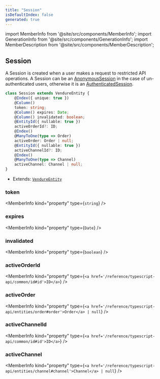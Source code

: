 ```yaml
---
title: "Session"
isDefaultIndex: false
generated: true
---
```

<!-- This file was generated from the Vendure source. Do not modify. Instead, re-run the "docs:build" script -->
import MemberInfo from '@site/src/components/MemberInfo';
import GenerationInfo from '@site/src/components/GenerationInfo';
import MemberDescription from '@site/src/components/MemberDescription';


## Session

<GenerationInfo sourceFile="packages/core/src/entity/session/session.entity.ts" sourceLine="18" packageName="@bb-vendure/core" />

A Session is created when a user makes a request to restricted API operations. A Session can be an <a href='/reference/typescript-api/entities/anonymous-session#anonymoussession'>AnonymousSession</a>
in the case of un-authenticated users, otherwise it is an <a href='/reference/typescript-api/entities/authenticated-session#authenticatedsession'>AuthenticatedSession</a>.

```ts title="Signature"
class Session extends VendureEntity {
    @Index({ unique: true })
    @Column()
    token: string;
    @Column() expires: Date;
    @Column() invalidated: boolean;
    @EntityId({ nullable: true })
    activeOrderId?: ID;
    @Index()
    @ManyToOne(type => Order)
    activeOrder: Order | null;
    @EntityId({ nullable: true })
    activeChannelId?: ID;
    @Index()
    @ManyToOne(type => Channel)
    activeChannel: Channel | null;
}
```
* Extends: <code><a href='/reference/typescript-api/entities/vendure-entity#vendureentity'>VendureEntity</a></code>



<div className="members-wrapper">

### token

<MemberInfo kind="property" type={`string`}   />


### expires

<MemberInfo kind="property" type={`Date`}   />


### invalidated

<MemberInfo kind="property" type={`boolean`}   />


### activeOrderId

<MemberInfo kind="property" type={`<a href='/reference/typescript-api/common/id#id'>ID</a>`}   />


### activeOrder

<MemberInfo kind="property" type={`<a href='/reference/typescript-api/entities/order#order'>Order</a> | null`}   />


### activeChannelId

<MemberInfo kind="property" type={`<a href='/reference/typescript-api/common/id#id'>ID</a>`}   />


### activeChannel

<MemberInfo kind="property" type={`<a href='/reference/typescript-api/entities/channel#channel'>Channel</a> | null`}   />




</div>
